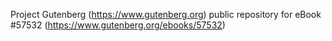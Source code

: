 Project Gutenberg (https://www.gutenberg.org) public repository for
eBook #57532 (https://www.gutenberg.org/ebooks/57532)
